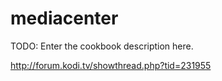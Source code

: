 # mediacenter

TODO: Enter the cookbook description here.

http://forum.kodi.tv/showthread.php?tid=231955

